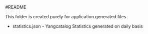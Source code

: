 #README

This folder is created purely for application generated files

 * statistics.json - Yangcatalog Statistics generated on daily basis  